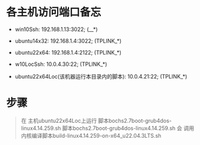 
# 各主机访问端口备忘
- win10Ssh: 192.168.1.13:3022; (__*)
- ubuntu14x32: 192.168.1.4:3022; (TPLINK_*)
- ubuntu22x64: 192.168.1.4:2122; (TPLINK_*)


- w10LocSsh: 10.0.4.30:22; (TPLINK_*)
- ubuntu22x64Loc(该机器运行本目录内的脚本): 10.0.4.21:22; (TPLINK_*)


# 步骤
> 在 主机ubuntu22x64Loc上运行 脚本bochs2.7boot-grub4dos-linux4.14.259.sh
>  脚本bochs2.7boot-grub4dos-linux4.14.259.sh 会 调用 内核编译脚本build-linux4.14.259-on-x64_u22.04.3LTS.sh
